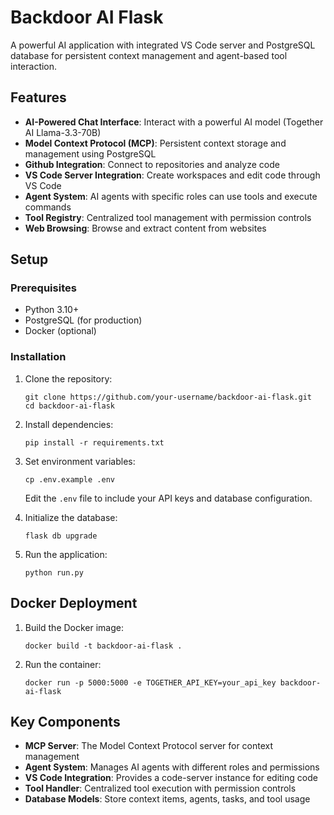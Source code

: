 # Backdoor AI Flask

A powerful AI application with integrated VS Code server and PostgreSQL database for persistent context management and agent-based tool interaction.

## Features

- **AI-Powered Chat Interface**: Interact with a powerful AI model (Together AI Llama-3.3-70B)
- **Model Context Protocol (MCP)**: Persistent context storage and management using PostgreSQL
- **Github Integration**: Connect to repositories and analyze code
- **VS Code Server Integration**: Create workspaces and edit code through VS Code
- **Agent System**: AI agents with specific roles can use tools and execute commands
- **Tool Registry**: Centralized tool management with permission controls
- **Web Browsing**: Browse and extract content from websites

## Setup

### Prerequisites

- Python 3.10+
- PostgreSQL (for production)
- Docker (optional)

### Installation

1. Clone the repository:
   ```
   git clone https://github.com/your-username/backdoor-ai-flask.git
   cd backdoor-ai-flask
   ```

2. Install dependencies:
   ```
   pip install -r requirements.txt
   ```

3. Set environment variables:
   ```
   cp .env.example .env
   ```
   Edit the `.env` file to include your API keys and database configuration.

4. Initialize the database:
   ```
   flask db upgrade
   ```

5. Run the application:
   ```
   python run.py
   ```

## Docker Deployment

1. Build the Docker image:
   ```
   docker build -t backdoor-ai-flask .
   ```

2. Run the container:
   ```
   docker run -p 5000:5000 -e TOGETHER_API_KEY=your_api_key backdoor-ai-flask
   ```

## Key Components

- **MCP Server**: The Model Context Protocol server for context management
- **Agent System**: Manages AI agents with different roles and permissions
- **VS Code Integration**: Provides a code-server instance for editing code
- **Tool Handler**: Centralized tool execution with permission controls
- **Database Models**: Store context items, agents, tasks, and tool usage
